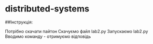 # distributed-systems
##Інструкція:

Потрібно скачати пайтон
Скачуємо файл lab2.py
Запускаємо lab2.py
Вводимо команду - отримуємо відповідь
